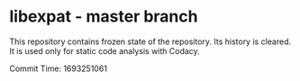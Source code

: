 # libexpat - master branch

This repository contains frozen state of the repository.
Its history is cleared. It is used only for static code
analysis with Codacy.

Commit Time: 1693251061